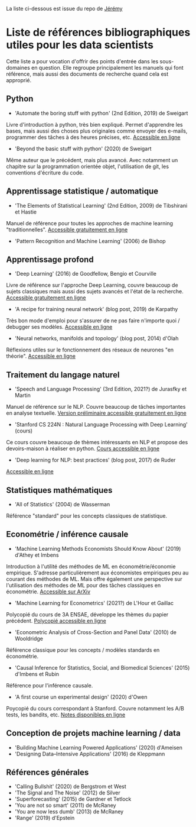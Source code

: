 
La liste ci-dessous est issue du repo de [Jérémy](https://github.com/jlhourENSAE/EconoRandom/blob/master/reading_list.md)

# Liste de références bibliographiques utiles pour les data scientists

Cette liste a pour vocation d'offrir des points d'entrée dans les sous-domaines en question. Elle regroupe principalement les manuels qui font référence, mais aussi des documents de recherche quand cela est approprié. 

## Python
- 'Automate the boring stuff with python' (2nd Edition, 2019) de Sweigart

Livre d'introduction à python, très bien expliqué. Permet d'apprendre les bases, mais aussi des choses plus originales comme envoyer des e-mails, programmer des tâches à des heures précises, etc. [Accessible en ligne](https://automatetheboringstuff.com/)

- 'Beyond the basic stuff with python' (2020) de Sweigart

Même auteur que le précédent, mais plus avancé. Avec notamment un chapitre sur la programmation orientée objet, l'utilisation de git, les conventions d'écriture du code.

## Apprentissage statistique / automatique
- 'The Elements of Statistical Learning' (2nd Edition, 2009) de Tibshirani et Hastie

Manuel de référence pour toutes les approches de machine learning "traditionnelles". [Accessible gratuitement en ligne](https://web.stanford.edu/~hastie/ElemStatLearn/)

- 'Pattern Recognition and Machine Learning' (2006) de Bishop

## Apprentissage profond
- 'Deep Learning' (2016) de Goodfellow, Bengio et Courville

Livre de référence sur l'approche Deep Learning, couvre beaucoup de sujets classiques mais aussi des sujets avancés et l'état de la recherche. [Accessible gratuitement en ligne](https://www.deeplearningbook.org/)

- 'A recipe for training neural network' (blog post, 2019) de Karpathy

Très bon mode d'emploi pour s'assurer de ne pas faire n'importe quoi / debugger ses modèles. [Accessible en ligne](http://karpathy.github.io/2019/04/25/recipe/)

- 'Neural networks, manifolds and topology' (blog post, 2014) d'Olah

Réflexions utiles sur le fonctionnement des réseaux de neurones "en théorie". [Accessible en ligne](http://colah.github.io/posts/2014-03-NN-Manifolds-Topology/)

## Traitement du langage naturel
- 'Speech and Language Processing' (3rd Edition, 2021?) de Jurasfky et Martin

Manuel de référence sur le NLP. Couvre beaucoup de tâches importantes en analyse textuelle. [Version préliminaire accessible gratuitement en ligne](https://web.stanford.edu/~jurafsky/slp3/)

- 'Stanford CS 224N : Natural Language Processing with Deep Learning' (cours)
 
Ce cours couvre beaucoup de thèmes intéressants en NLP et propose des devoirs-maison à réaliser en python. [Cours accessible en ligne](http://web.stanford.edu/class/cs224n/)

- 'Deep learning for NLP: best practices' (blog post, 2017) de Ruder

[Accessible en ligne](https://ruder.io/deep-learning-nlp-best-practices/)

## Statistiques mathématiques
- 'All of Statistics' (2004) de Wasserman

Référence "standard" pour les concepts classiques de statistique.

## Econométrie / inférence causale
- 'Machine Learning Methods Economists Should Know About' (2019) d'Athey et Imbens

Introduction à l'utilité des méthodes de ML en économétrie/économie empirique. S'adresse particulièrement aux économistes empiriques peu au courant des méthodes de ML. Mais offre également une perspective sur l'utilisation des méthodes de ML pour des tâches classiques en économétrie. [Accessible sur ArXiv](https://arxiv.org/abs/1903.10075)

- 'Machine Learning for Econometrics' (2021?) de L'Hour et Gaillac

Polycopié du cours de 3A ENSAE, développe les thèmes du papier précédent. [Polycopié accessible en ligne](https://sites.google.com/site/jeremylhour/courses)

- 'Econometric Analysis of Cross-Section and Panel Data' (2010) de Wooldridge

Référence classique pour les concepts / modèles standards en économétrie.

- 'Causal Inference for Statistics, Social, and Biomedical Sciences' (2015) d'Imbens et Rubin

Référence pour l'inférence causale.

- 'A first course un experimental design' (2020) d'Owen

Poycopié du cours correspondant à Stanford. Couvre notamment les A/B tests, les bandits, etc. [Notes disponibles en ligne](https://statweb.stanford.edu/~owen/courses/363/)


## Conception de projets machine learning / data
- 'Building Machine Learning Powered Applications' (2020) d'Ameisen
- 'Designing Data–Intensive Applications' (2016) de Kleppmann

## Références générales
- 'Calling Bullshit' (2020) de Bergstrom et West
- 'The Signal and The Noise' (2012) de Silver
- 'Superforecasting' (2015) de Gardner et Tetlock
- 'You are not so smart' (2011) de McRaney
- 'You are now less dumb' (2013) de McRaney
- 'Range' (2019) d'Epstein